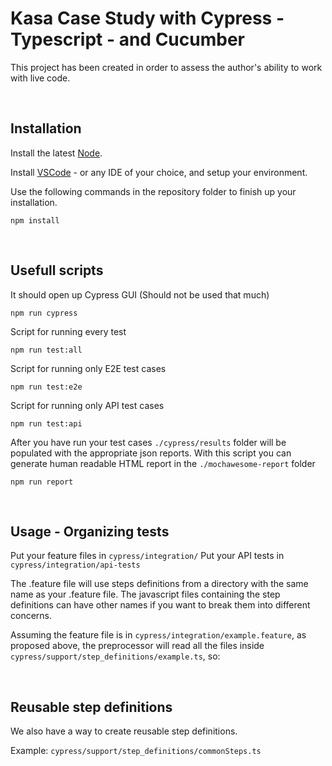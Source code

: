 # Kasa Case Study with Cypress - Typescript - and Cucumber

This project has been created in order to assess the author's ability to work with live code.

 
<br/>

## Installation

 

Install the latest [Node](https://nodejs.org/en/).

 

Install [VSCode](https://code.visualstudio.com/Download) - or any IDE of your choice, and setup your environment.

Use the following commands in the repository folder to finish up your installation.
 
```
npm install
```

<br/>
 

## Usefull scripts

 

It should open up Cypress GUI (Should not be used that much)

```
npm run cypress
```

Script for running every test

```
npm run test:all
```
Script for running only E2E test cases

```
npm run test:e2e
```
Script for running only API test cases

```
npm run test:api
```

After you have run your test cases `./cypress/results` folder will be populated with the appropriate json reports.
With this script you can generate human readable HTML report in the `./mochawesome-report` folder
```
npm run report
```
<br/>
 

## Usage - Organizing tests

 

Put your feature files in `cypress/integration/`
Put your API tests in `cypress/integration/api-tests`

 

The .feature file will use steps definitions from a directory with the same name as your .feature file. The javascript files containing the step definitions can have other names if you want to break them into different concerns.

 

Assuming the feature file is in `cypress/integration/example.feature`, as proposed above, the preprocessor will read all the files inside `cypress/support/step_definitions/example.ts`, so:

<br/>

## Reusable step definitions

 

We also have a way to create reusable step definitions.

 

Example: `cypress/support/step_definitions/commonSteps.ts`